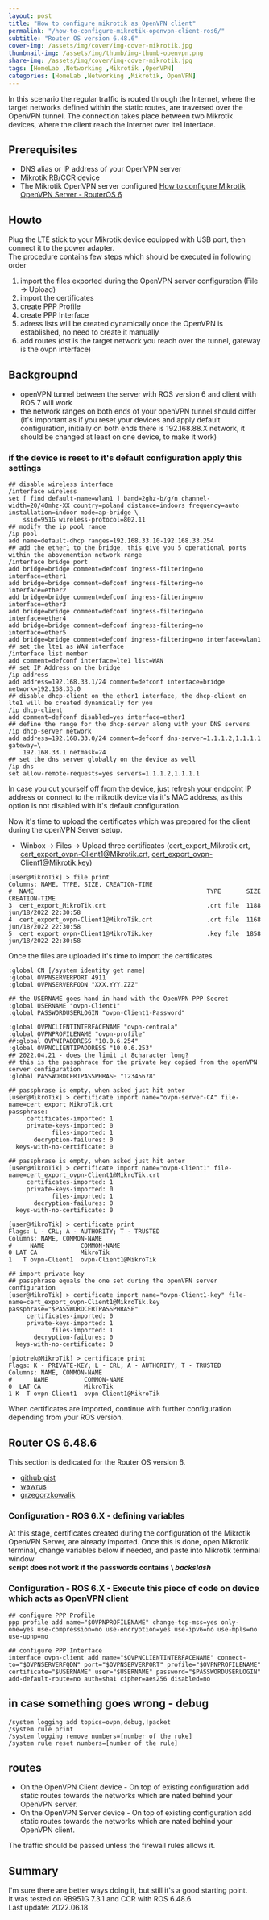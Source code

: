 ```yaml
---
layout: post
title: "How to configure mikrotik as OpenVPN client"
permalink: "/how-to-configure-mikrotik-openvpn-client-ros6/"
subtitle: "Router OS version 6.48.6"
cover-img: /assets/img/cover/img-cover-mikrotik.jpg
thumbnail-img: /assets/img/thumb/img-thumb-openvpn.png
share-img: /assets/img/cover/img-cover-mikrotik.jpg
tags: [HomeLab ,Networking ,Mikrotik ,OpenVPN]
categories: [HomeLab ,Networking ,Mikrotik, OpenVPN]
---
```

In this scenario the regular traffic is routed through the Internet, where the target networks defined within the static routes, are traversed over the OpenVPN tunnel. The connection takes place between two Mikrotik devices, where the client reach the Internet over lte1 interface. 

## Prerequisites
+ DNS alias or IP address of your OpenVPN server
+ Mikrotik RB/CCR device
+ The Mikrotik OpenVPN server configured [How to configure Mikrotik OpenVPN Server - RouterOS 6](https://makeitcloudy.pl/how-to-configure-mikrotik-openvpn-server-ros6/)

## Howto
Plug the LTE stick to your Mikrotik device equipped with USB port, then connect it to the power adapter.<br>
The procedure contains few steps which should be executed in following order
1. import the files exported during the OpenVPN server configuration (File -> Upload)
2. import the certificates
3. create PPP Profile
4. create PPP Interface
5. adress lists will be created dynamically once the OpenVPN is established, no need to create it manually
6. add routes (dst is the target network you reach over the tunnel, gateway is the ovpn interface)

## Backgroupnd
+ openVPN tunnel between the server with ROS version 6 and client with ROS 7 will work
+ the network ranges on both ends of your openVPN tunnel should differ (it's important as if you reset your devices and apply default configuration, initially on both ends there is 192.168.88.X network, it should be changed at least on one device, to make it work)
### if the device is reset to it's default configuration apply this settings

```shell
## disable wireless interface
/interface wireless
set [ find default-name=wlan1 ] band=2ghz-b/g/n channel-width=20/40mhz-XX country=poland distance=indoors frequency=auto installation=indoor mode=ap-bridge \
    ssid=951G wireless-protocol=802.11
## modify the ip pool range
/ip pool
add name=default-dhcp ranges=192.168.33.10-192.168.33.254
## add the ether1 to the bridge, this give you 5 operational ports within the abovemention network range
/interface bridge port
add bridge=bridge comment=defconf ingress-filtering=no interface=ether1
add bridge=bridge comment=defconf ingress-filtering=no interface=ether2
add bridge=bridge comment=defconf ingress-filtering=no interface=ether3
add bridge=bridge comment=defconf ingress-filtering=no interface=ether4
add bridge=bridge comment=defconf ingress-filtering=no interface=ether5
add bridge=bridge comment=defconf ingress-filtering=no interface=wlan1
## set the lte1 as WAN interface
/interface list member
add comment=defconf interface=lte1 list=WAN
## set IP Address on the bridge
/ip address
add address=192.168.33.1/24 comment=defconf interface=bridge network=192.168.33.0
## disable dhcp-client on the ether1 interface, the dhcp-client on lte1 will be created dynamically for you
/ip dhcp-client
add comment=defconf disabled=yes interface=ether1
## define the range for the dhcp-server along with your DNS servers
/ip dhcp-server network
add address=192.168.33.0/24 comment=defconf dns-server=1.1.1.2,1.1.1.1 gateway=\
    192.168.33.1 netmask=24
## set the dns server globally on the device as well
/ip dns
set allow-remote-requests=yes servers=1.1.1.2,1.1.1.1
```
In case you cut yourself off from the device, just refresh your endpoint IP address or connect to the mikrotik device via it's MAC address, as this option is not disabled with it's default configuration.

Now it's time to upload the certificates which was prepared for the client during the openVPN Server setup.
+ Winbox -> Files -> Upload three certificates (cert_export_Mikrotik.crt, cert_export_ovpn-Client1@Mikrotik.crt, cert_export_ovpn-Client1@Mikrotik.key)
```shell
[user@MikroTik] > file print 
Columns: NAME, TYPE, SIZE, CREATION-TIME
#  NAME                                                TYPE       SIZE      CREATION-TIME       
3  cert_export_MikroTik.crt                            .crt file  1188      jun/18/2022 22:30:58
4  cert_export_ovpn-Client1@MikroTik.crt               .crt file  1168      jun/18/2022 22:30:58
5  cert_export_ovpn-Client1@MikroTik.key               .key file  1858      jun/18/2022 22:30:58
```
Once the files are uploaded it's time to import the certificates
```shell
:global CN [/system identity get name]
:global OVPNSERVERPORT 4911
:global OVPNSERVERFQDN "XXX.YYY.ZZZ"

## the USERNAME goes hand in hand with the OpenVPN PPP Secret
:global USERNAME "ovpn-Client1"
:global PASSWORDUSERLOGIN "ovpn-Client1-Password"

:global OVPNCLIENTINTERFACENAME "ovpn-centrala"
:global OVPNPROFILENAME "ovpn-profile"
##:global OVPNIPADDRESS "10.0.6.254"
:global OVPNCLIENTIPADDRESS "10.0.6.253"
## 2022.04.21 - does the limit it 8character long?
## this is the passphrace for the private key copied from the openVPN server configuration
:global PASSWORDCERTPASSPHRASE "12345678"

## passphrase is empty, when asked just hit enter
[user@MikroTik] > certificate import name="ovpn-server-CA" file-name=cert_export_MikroTik.crt
passphrase: 
     certificates-imported: 1
     private-keys-imported: 0
            files-imported: 1
       decryption-failures: 0
  keys-with-no-certificate: 0

## passphrase is empty, when asked just hit enter
[user@MikroTik] > certificate import name="ovpn-Client1" file-name=cert_export_ovpn-Client1@MikroTik.crt
     certificates-imported: 1
     private-keys-imported: 0
            files-imported: 1
       decryption-failures: 0
  keys-with-no-certificate: 0

[user@MikroTik] > certificate print 
Flags: L - CRL; A - AUTHORITY; T - TRUSTED
Columns: NAME, COMMON-NAME
#     NAME          COMMON-NAME          
0 LAT CA            MikroTik             
1   T ovpn-Client1  ovpn-Client1@MikroTik

## import private key
## passphrase equals the one set during the openVPN server configuration
[user@MikroTik] > certificate import name="ovpn-Client1-key" file-name=cert_export_ovpn-Client1@MikroTik.key passphrase="$PASSWORDCERTPASSPHRASE"
     certificates-imported: 0
     private-keys-imported: 1
            files-imported: 1
       decryption-failures: 0
  keys-with-no-certificate: 0

[piotrek@MikroTik] > certificate print 
Flags: K - PRIVATE-KEY; L - CRL; A - AUTHORITY; T - TRUSTED
Columns: NAME, COMMON-NAME
#      NAME          COMMON-NAME          
0  LAT CA            MikroTik             
1 K  T ovpn-Client1  ovpn-Client1@MikroTik
```
When certificates are imported, continue with further configuration depending from your ROS version.

## Router OS 6.48.6
This section is dedicated for the Router OS version 6.
+ [github gist](https://gist.github.com/ea1het/3a168a88a6a8c86ee26e71a83a2d71d9)
+ [wawrus](https://www.wawrus.pl/technologia/konfiguracja-openvpn-na-mikrotiku)
+ [grzegorzkowalik](https://grzegorzkowalik.com/mikrotik-openvpn-server/)

### Configuration - ROS 6.X - defining variables
At this stage, certificates created during the configuration of the Mikrotik OpenVPN Server, are already imported. Once this is done, open Mikrotik terminal, change variables below if needed, and paste into Mikrotik terminal window.<br>
**script does not work if the passwords contains \ *backslash***

### Configuration - ROS 6.X - Execute this piece of code on device which acts as OpenVPN client
```shell
## configure PPP Profile
ppp profile add name="$OVPNPROFILENAME" change-tcp-mss=yes only-one=yes use-compression=no use-encryption=yes use-ipv6=no use-mpls=no use-upnp=no

## configure PPP Interface 
interface ovpn-client add name="$OVPNCLIENTINTERFACENAME" connect-to="$OVPNSERVERFQDN" port="$OVPNSERVERPORT" profile="$OVPNPROFILENAME" certificate="$USERNAME" user="$USERNAME" password="$PASSWORDUSERLOGIN" add-default-route=no auth=sha1 cipher=aes256 disabled=no
```
## in case something goes wrong - debug
```shell
/system logging add topics=ovpn,debug,!packet
/system rule print
/system logging remove numbers=[number of the ruke]
/system rule reset numbers=[number of the rule]
```

## routes
+ On the OpenVPN Client device - On top of existing configuration add static routes towards the networks which are nated behind your OpenVPN server.
+ On the OpenVPN Server device - On top of existing configuration add static routes towards the networks which are nated behind your OpenVPN client. 

The traffic should be passed unless the firewall rules allows it.

## Summary
I'm sure there are better ways doing it, but still it's a good starting point.<br>
It was tested on RB951G 7.3.1 and CCR with ROS 6.48.6<br>
Last update: 2022.06.18